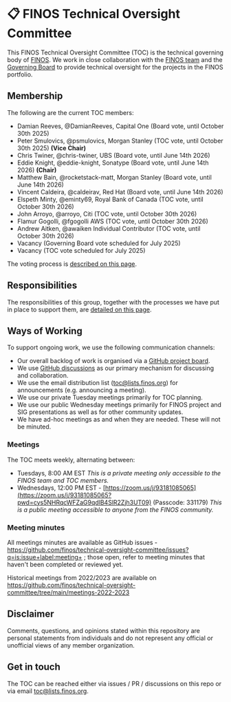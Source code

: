 # 📋  FINOS Technical Oversight Committee

This FINOS Technical Oversight Committee (TOC) is the technical governing body of [FINOS](https://www.finos.org/). We work in close collaboration with the [FINOS team](https://www.finos.org/team) and the [Governing Board](https://www.finos.org/governing-board) to provide technical oversight for the projects in the FINOS portfolio.

## Membership 

The following are the current TOC members:
 - Damian Reeves, @DamianReeves, Capital One (Board vote, until October 30th 2025)
 - Peter Smulovics, @psmulovics, Morgan Stanley (TOC vote, until October 30th 2025) **(Vice Chair)** 
 - Chris Twiner, @chris-twiner, UBS (Board vote, until June 14th 2026)
 - Eddie Knight, @eddie-knight, Sonatype (Board vote, until June 14th 2026) **(Chair)** 
 - Matthew Bain, @rocketstack-matt, Morgan Stanley (Board vote, until June 14th 2026)
 - Vincent Caldeira, @caldeirav, Red Hat (Board vote, until June 14th 2026)
 - Elspeth Minty, @eminty69, Royal Bank of Canada (TOC vote, until October 30th 2026)
 - John Arroyo, @arroyo, Citi (TOC vote, until October 30th 2026)
 - Flamur Gogolli, @fgogolli AWS (TOC vote, until October 30th 2026)
 - Andrew Aitken, @awaiken Individual Contributor (TOC vote, until October 30th 2026)
 - Vacancy (Governing Board vote scheduled for July 2025)
 - Vacancy (TOC vote scheduled for July 2025)
 
The voting process is [described on this page](elections.md).

## Responsibilities

The responsibilities of this group, together with the processes we have put in place to support them, are [detailed on this page](operations.md).

## Ways of Working

To support ongoing work, we use the following communication channels:

 - Our overall backlog of work is organised via a [GitHub project board](https://github.com/orgs/finos/projects/39).
 - We use [GitHub discussions](https://github.com/finos/technical-oversight-committee/discussions) as our primary mechanism for discussing and collaboration.
 - We use the email distribution list (toc@lists.finos.org) for announcements (e.g. announcing a meeting).
 - We use our private Tuesday meetings primarily for TOC planning.
 - We use our public Wednesday meetings primarily for FINOS project and SIG presentations as well as for other community updates.
 - We have ad-hoc meetings as and when they are needed. These will not be minuted.

### Meetings
The TOC meets weekly, alternating between:
- Tuesdays, 8:00 AM EST  *This is a private meeting only accessible to the FINOS team and TOC members.*
- Wednesdays, 12:00 PM EST - [https://zoom.us/j/93181085065](https://zoom.us/j/93181085065?pwd=cys5NHRqcWFZaG9qdlB4SlR2Zjh3UT09) (Passcode: 331179) *This is a public meeting accessible to anyone from the FINOS community.*

### Meeting minutes
All meetings minutes are available as GitHub issues - https://github.com/finos/technical-oversight-committee/issues?q=is:issue+label:meeting+ ; those open, refer to meeting minutes that haven't been completed or reviewed yet.

Historical meetings from 2022/2023 are available on https://github.com/finos/technical-oversight-committee/tree/main/meetings-2022-2023

## Disclaimer

Comments, questions, and opinions stated within this repository are personal statements from individuals and do not represent any official or unofficial views of any member organization.

## Get in touch

The TOC can be reached either via issues / PR / discussions on this repo or via email toc@lists.finos.org.
